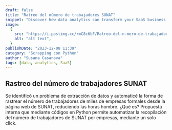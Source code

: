 ```yaml
---
draft: false
title: "Ratreo del número de trabajadores SUNAT"
snippet: "Discover how data analytics can transform your SaaS business and drive growth."
image:
  {
    src: "https://i.postimg.cc/rmC8c6bF/Ratreo-del-n-mero-de-trabajadores-SUNAT.png",
    alt: "alt text",
  }
publishDate: "2023-12-08 11:39"
category: "Scrapping con Python"
author: "Susana Casanova"
tags: [data, analytics, SaaS]
---
```


## Rastreo del número de trabajadores SUNAT

Se identificó un problema de extracción de datos y automaticé la forma de rastrear el número de trabajadores de miles de empresas formales desde la página web de SUNAT, reduciendo las horas hombre. 
¿Qué es? Propuesta interna que mediante códigos en Python permite automatizar la recopilación del número de trabajadores de SUNAT por empresas, mediante un solo click.